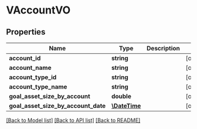# VAccountVO

## Properties
Name | Type | Description | Notes
------------ | ------------- | ------------- | -------------
**account_id** | **string** |  | [optional] 
**account_name** | **string** |  | [optional] 
**account_type_id** | **string** |  | [optional] 
**account_type_name** | **string** |  | [optional] 
**goal_asset_size_by_account** | **double** |  | [optional] 
**goal_asset_size_by_account_date** | [**\DateTime**](\DateTime.md) |  | [optional] 

[[Back to Model list]](../README.md#documentation-for-models) [[Back to API list]](../README.md#documentation-for-api-endpoints) [[Back to README]](../README.md)


